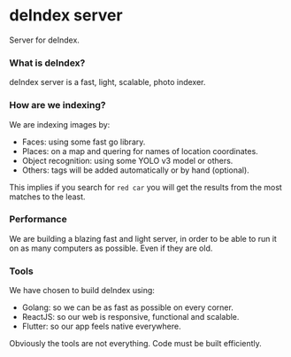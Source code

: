 # deIndex server

Server for deIndex.


### What is deIndex?

deIndex server is a fast, light, scalable, photo indexer.


### How are we indexing?

We are indexing images by:

* Faces: using some fast go library.
* Places: on a map and quering for names of location coordinates.
* Object recognition: using some YOLO v3 model or others.
* Others: tags will be added automatically or by hand (optional).

This implies if you search for `red car` you will get the results from the most matches to the least.


### Performance

We are building a blazing fast and light server, in order to be able to run it on as many computers as possible. Even if they are old.


### Tools

We have chosen to build deIndex using:

* Golang: so we can be as fast as possible on every corner.
* ReactJS: so our web is responsive, functional and scalable.
* Flutter: so our app feels native everywhere.

Obviously the tools are not everything. Code must be built efficiently.
